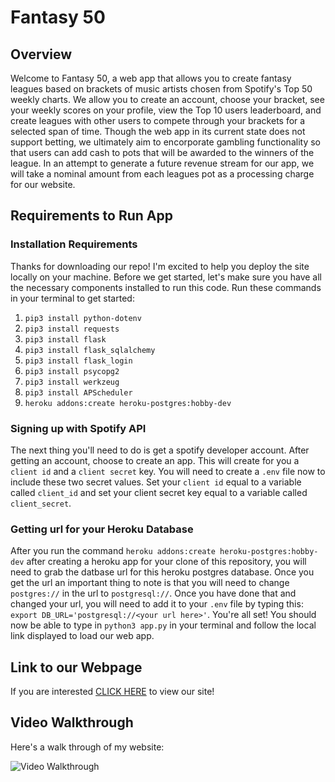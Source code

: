 # Fantasy 50

## Overview

Welcome to Fantasy 50, a web app that allows you to create fantasy leagues based on brackets of music artists chosen from Spotify's Top 50 weekly charts. We allow you to create an account, choose your bracket, see your weekly scores on your profile, view the Top 10 users leaderboard, and create leagues with other users to compete through your brackets for a selected span of time. Though the web app in its current state does not support betting, we ultimately aim to encorporate gambling functionality so that users can add cash to pots that will be awarded to the winners of the league. In an attempt to generate a future revenue stream for our app, we will take a nominal amount from each leagues pot as a processing charge for our website. 

## Requirements to Run App

### Installation Requirements

Thanks for downloading our repo! I'm excited to help you deploy the site locally on your machine. 
Before we get started, let's make sure you have all the necessary components installed to run this code.
Run these commands in your terminal to get started:
1. `pip3 install python-dotenv`
2. `pip3 install requests`
3. `pip3 install flask`
4. `pip3 install flask_sqlalchemy`
5. `pip3 install flask_login`
6. `pip3 install psycopg2`
7. `pip3 install werkzeug`
8. `pip3 install APScheduler`
9. `heroku addons:create heroku-postgres:hobby-dev`

### Signing up with Spotify API

The next thing you'll need to do is get a spotify developer account. After getting an account, choose to create an app. This will create for you a `client id` and a `client secret` key. You will need to create a `.env` file now to include these two secret values. Set your `client id` equal to a variable called `client_id` and set your client secret key equal to a variable called `client_secret`. 

### Getting url for your Heroku Database

After you run the command `heroku addons:create heroku-postgres:hobby-dev` after creating a heroku app for your clone of this repository, you will need to grab the datbase url for this heroku postgres database. Once you get the url an important thing to note is that you will need to change `postgres://` in the url to `postgresql://`. Once you have done that and changed your url, you will need to add it to your `.env` file by typing this: `export DB_URL='postgresql://<your url here>'`. You're all set! You should now be able to type in `python3 app.py` in your terminal and follow the local link displayed to load our web app. 


## Link to our Webpage 

If you are interested [CLICK HERE](https://powerful-dusk-53061.herokuapp.com/) to view our site!

## Video Walkthrough

Here's a walk through of my website:

<img src='Top50.gif' title='Video Walkthrough' width='' alt='Video Walkthrough' />